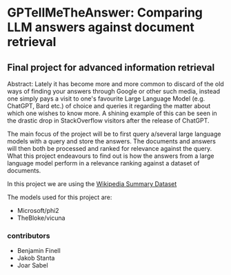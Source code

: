 # GPTellMeTheAnswer: Comparing LLM answers against document retrieval

## Final project for advanced information retrieval 

Abstract: Lately it has become more and more common to discard of the old ways of finding your answers through Google or other such media, instead one simply pays a visit to one's favourite Large Language Model (e.g. ChatGPT, Bard etc.) of choice and queries it regarding the matter about which one wishes to know more. A shining example of this can be seen in the drastic drop in StackOverflow visitors after the release of ChatGPT.

The main focus of the project will be to first query a/several large language models with a query and store the answers. The documents and answers will then both be processed and ranked for relevance against the query. What this project endeavours to find out is how the answers from a large language model perform in a relevance ranking against a dataset of documents.

In this project we are using the [Wikipedia Summary Dataset](https://thijs.ai/Wikipedia-Summary-Dataset/)

The models used for this project are:
- Microsoft/phi2
- TheBloke/vicuna

### contributors
  - Benjamin Finell
  - Jakob Stanta
  - Joar Sabel
    
